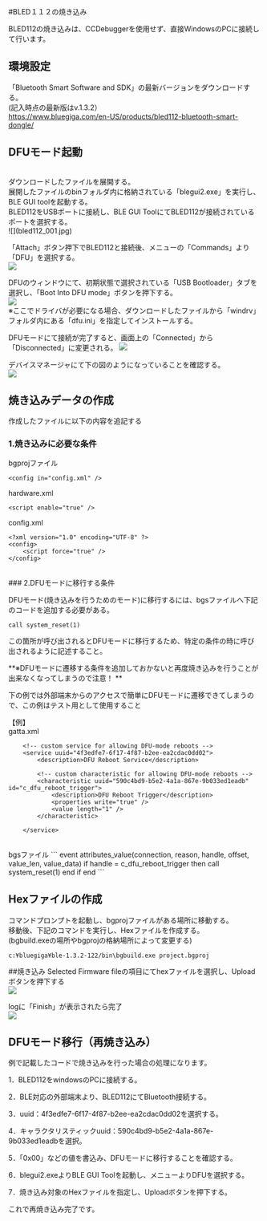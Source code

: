 #BLED１１２の焼き込み

BLED112の焼き込みは、CCDebuggerを使用せず、直接WindowsのPCに接続して行います。


## 環境設定

「Bluetooth Smart Software and SDK」の最新バージョンをダウンロードする。
<br>
(記入時点の最新版はv.1.3.2）
<br>
https://www.bluegiga.com/en-US/products/bled112-bluetooth-smart-dongle/


## DFUモード起動

<br>
ダウンロードしたファイルを展開する。
<br>
展開したファイルのbinフォルダ内に格納されている「blegui2.exe」を実行し、BLE GUI toolを起動する。
<br>
BLED112をUSBポートに接続し、BLE GUI ToolにてBLED112が接続されているポートを選択する。
<br>
![](bled112_001.jpg)

「Attach」ボタン押下でBLED112と接続後、メニューの「Commands」より「DFU」を選択する。
<br>
![](bled112_002.jpg)

DFUのウィンドウにて、初期状態で選択されている「USB Bootloader」タブを選択し、「Boot Into DFU mode」ボタンを押下する。
<br>
![](bled112_003.jpg)
<br>
※ここでドライバが必要になる場合、ダウンロードしたファイルから「windrv」フォルダ内にある「dfu.ini」を指定してインストールする。

DFUモードにて接続が完了すると、画面上の「Connected」から「Disconnected」に変更される。
![](bled112_004.jpg)

デバイスマネージャにて下の図のようになっていることを確認する。
<br>
![](bled112-005.jpg)

## 焼き込みデータの作成

作成したファイルに以下の内容を追記する


### 1.焼き込みに必要な条件


bgprojファイル
```
<config in="config.xml" />
```

hardware.xml
```
<script enable="true" />
```


config.xml
```
<?xml version="1.0" encoding="UTF-8" ?>
<config>
    <script force="true" />
</config>
```
<br>
### 2.DFUモードに移行する条件

DFUモード(焼き込みを行うためのモード)に移行するには、bgsファイルへ下記のコードを追加する必要がある。
```
call system_reset(1)
```
この箇所が呼び出されるとDFUモードに移行するため、特定の条件の時に呼び出されるように記述すること。

**※DFUモードに遷移する条件を追加しておかないと再度焼き込みを行うことが出来なくなってしまうので注意！
**

下の例では外部端末からのアクセスで簡単にDFUモードに遷移できてしまうので、この例はテスト用として使用すること

【例】
<br>
gatta.xml
```
    <!-- custom service for allowing DFU-mode reboots -->
    <service uuid="4f3edfe7-6f17-4f87-b2ee-ea2cdac0dd02">
        <description>DFU Reboot Service</description>
        
        <!-- custom characteristic for allowing DFU-mode reboots -->
        <characteristic uuid="590c4bd9-b5e2-4a1a-867e-9b033ed1eadb" id="c_dfu_reboot_trigger">
            <description>DFU Reboot Trigger</description>
            <properties write="true" />
            <value length="1" />
        </characteristic>
        
    </service>
```
<br>
bgsファイル
```
event attributes_value(connection, reason, handle, offset, value_len, value_data)
    if handle = c_dfu_reboot_trigger then
        call system_reset(1)
    end if
end
```


## Hexファイルの作成

コマンドプロンプトを起動し、bgprojファイルがある場所に移動する。
<br>
移動後、下記のコマンドを実行し、Hexファイルを作成する。
<br>
(bgbuild.exeの場所やbgprojの格納場所によって変更する)
```
c:¥bluegiga¥ble-1.3.2-122/bin\bgbuild.exe project.bgproj
```

##焼き込み
Selected Firmware fileの項目にてhexファイルを選択し、Uploadボタンを押下する
<br>
![](bled112_006.jpg)

logに「Finish」が表示されたら完了
<br>
![](bled112_007.jpg)

## DFUモード移行（再焼き込み）
例で記載したコードで焼き込みを行った場合の処理になります。

1．BLED112をwindowsのPCに接続する。

2．BLE対応の外部端末より、BLED112にてBluetooth接続する。

3．uuid：4f3edfe7-6f17-4f87-b2ee-ea2cdac0dd02を選択する。

4．キャラクタリスティックuuid：590c4bd9-b5e2-4a1a-867e-9b033ed1eadbを選択。

5．「0x00」などの値を書込み、DFUモードに移行することを確認する。

6．blegui2.exeよりBLE GUI Toolを起動し、メニューよりDFUを選択する。

7．焼き込み対象のHexファイルを指定し、Uploadボタンを押下する。

これで再焼き込み完了です。